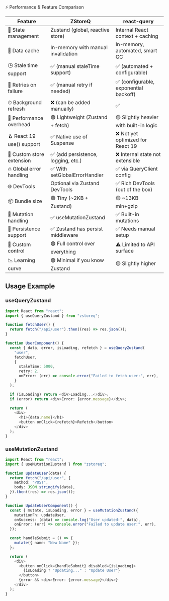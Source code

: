 ⚡ Performance & Feature Comparison

| Feature                   | ZStoreQ        | react-query                             |
| ------------------------- | ----------------------------------- | --------------------------------------- |
| 🔄 State management       | Zustand (global, reactive store)    | Internal React context + caching        |
| 🧠 Data cache             | In-memory with manual invalidation  | In-memory, automated, smart GC          |
| 🕒 Stale time support     | ✅ (manual staleTime support)       | ✅ (automated + configurable)           |
| 🔁 Retries on failure     | ✅ (manual retry if needed)         | ✅ (configurable, exponential backoff)  |
| ⏱ Background refresh      | ❌ (can be added manually)          | ✅                                      |
| 🚀 Performance overhead   | 🟢 Lightweight (Zustand + fetch)    | 🟡 Slightly heavier with built-in logic |
| 🪝 React 19 use() support | ✅ Native use of Suspense           | ❌ Not yet optimized for React 19       |
| 🧱 Custom store extension | ✅ (add persistence, logging, etc.) | ❌ Internal state not extensible        |
| 🔥 Global error handling  | ✅ With setGlobalErrorHandler       | ✅ via QueryClient config               |
| 🌐 DevTools               | Optional via Zustand DevTools       | ✅ Rich DevTools (out of the box)       |
| 📦 Bundle size            | 🟢 Tiny (~2KB + Zustand)            | 🟡 ~13KB min+gzip                       |
| 🧩 Mutation handling      | ✅ useMutationZustand               | ✅ Built-in mutations                   |
| 💾 Persistence support    | ✅ Zustand has persist middleware   | ✅ Needs manual setup                   |
| 🤹 Custom control         | 🟢 Full control over everything     | ⚠️ Limited to API surface               |
| 📉 Learning curve         | 🟢 Minimal if you know Zustand      | 🟡 Slightly higher                      |

## Usage Example

### useQueryZustand

```typescript
import React from "react";
import { useQueryZustand } from "zstoreq";

function fetchUser() {
  return fetch("/api/user").then((res) => res.json());
}

function UserComponent() {
  const { data, error, isLoading, refetch } = useQueryZustand(
    "user",
    fetchUser,
    {
      staleTime: 5000,
      retry: 2,
      onError: (err) => console.error("Failed to fetch user:", err),
    }
  );

  if (isLoading) return <div>Loading...</div>;
  if (error) return <div>Error: {error.message}</div>;

  return (
    <div>
      <h1>{data.name}</h1>
      <button onClick={refetch}>Refetch</button>
    </div>
  );
}
```

### useMutationZustand

```typescript
import React from "react";
import { useMutationZustand } from "zstoreq";

function updateUser(data) {
  return fetch("/api/user", {
    method: "POST",
    body: JSON.stringify(data),
  }).then((res) => res.json());
}

function UpdateUserComponent() {
  const { mutate, isLoading, error } = useMutationZustand({
    mutationFn: updateUser,
    onSuccess: (data) => console.log("User updated:", data),
    onError: (err) => console.error("Failed to update user:", err),
  });

  const handleSubmit = () => {
    mutate({ name: "New Name" });
  };

  return (
    <div>
      <button onClick={handleSubmit} disabled={isLoading}>
        {isLoading ? "Updating..." : "Update User"}
      </button>
      {error && <div>Error: {error.message}</div>}
    </div>
  );
}
```
